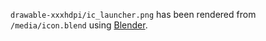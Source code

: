 `drawable-xxxhdpi/ic_launcher.png` has been rendered from
`/media/icon.blend` using [Blender](https://www.blender.org/download/).
